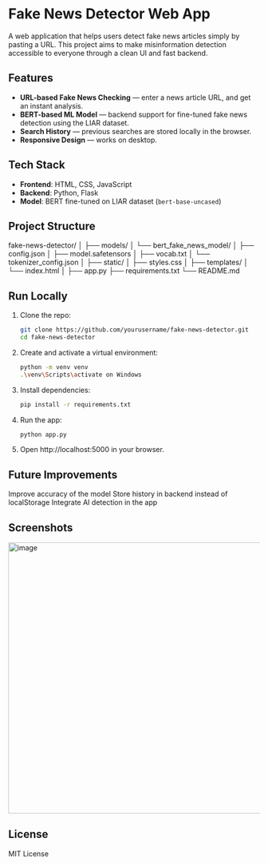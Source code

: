 # Fake News Detector Web App
A web application that helps users detect fake news articles simply by pasting a URL. This project aims to make misinformation detection accessible to everyone through a clean UI and fast backend.

## Features
- **URL-based Fake News Checking** — enter a news article URL, and get an instant analysis.
- **BERT-based ML Model** — backend support for fine-tuned fake news detection using the LIAR dataset.
- **Search History** — previous searches are stored locally in the browser.
- **Responsive Design** — works on desktop.

## Tech Stack
- **Frontend**: HTML, CSS, JavaScript
- **Backend**: Python, Flask
- **Model**: BERT fine-tuned on LIAR dataset (`bert-base-uncased`)

## Project Structure
fake-news-detector/
│
├── models/
│ └── bert_fake_news_model/
│ ├── config.json
│ ├── model.safetensors
│ ├── vocab.txt
│ └── tokenizer_config.json
│
├── static/
│ ├── styles.css
│
├── templates/
│ └── index.html
│
├── app.py
├── requirements.txt
└── README.md

## Run Locally
1. Clone the repo:
   ```bash
   git clone https://github.com/yourusername/fake-news-detector.git
   cd fake-news-detector
2. Create and activate a virtual environment:
   ```bash
   python -m venv venv
   .\venv\Scripts\activate on Windows
3. Install dependencies:
   ```bash
   pip install -r requirements.txt
4. Run the app:
   ```bash
   python app.py
5. Open http://localhost:5000 in your browser.
   
## Future Improvements
Improve accuracy of the model
Store history in backend instead of localStorage
Integrate AI detection in the app

## Screenshots
<img width="765" height="543" alt="image" src="https://github.com/user-attachments/assets/520dfa54-6079-4285-96ac-76de5cf30ecc" />

## License
MIT License
